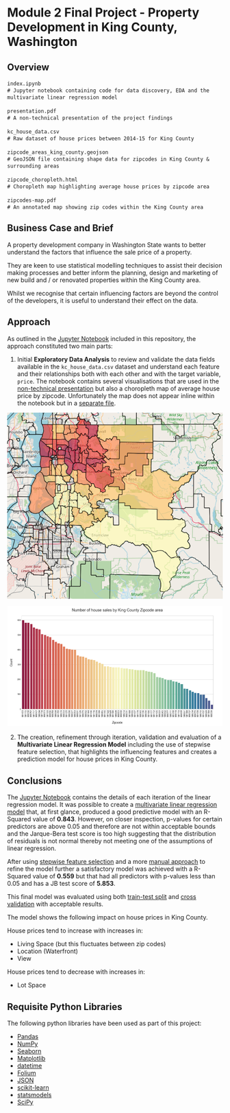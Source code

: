 # Module 2 Final Project - Property Development in King County, Washington


## Overview
```
index.ipynb             
# Jupyter notebook containing code for data discovery, EDA and the multivariate linear regression model

presentation.pdf        
# A non-technical presentation of the project findings

kc_house_data.csv       
# Raw dataset of house prices between 2014-15 for King County

zipcode_areas_king_county.geojson
# GeoJSON file containing shape data for zipcodes in King County & surrounding areas

zipcode_choropleth.html 
# Choropleth map highlighting average house prices by zipcode area

zipcodes-map.pdf
# An annotated map showing zip codes within the King County area

```

## Business Case and Brief

A property development company in Washington State wants to better understand the factors that influence the sale price of a property.

They are keen to use statistical modelling techniques to assist their decision making processes and better inform the planning, design and marketing of new build and / or renovated properties within the King County area.

Whilst we recognise that certain influencing factors are beyond the control of the developers, it is useful to understand their effect on the data.


## Approach

As outlined in the [Jupyter Notebook](index.ipynb) included in this repository, the approach constituted two main parts:

1. Initial **Exploratory Data Analysis** to review and validate the data fields available in the `kc_house_data.csv` dataset and understand each feature and their relationships both with each other and with the target variable, `price`.  The notebook contains several visualisations that are used in the [non-technical presentation](presentation.pdf) but also a choropleth map of average house price by zipcode.  Unfortunately the map does not appear inline within the notebook but in a [separate file](zipcode_choropleth.html).

![Average House Prices in King County 2014-15 by Zip Code](house-price-choropleth.png)

![Number of House Sales in King County 2014-15 by Zip Code](number-of-house-sales-by-zipcode.png)

2. The creation, refinement through iteration, validation and evaluation of a **Multivariate Linear Regression Model** including the use of stepwise feature selection, that highlights the influencing features and creates a prediction model for house prices in King County.


## Conclusions

The [Jupyter Notebook](index.ipynb#linear-regression) contains the details of each iteration of the linear regression model.  It was possible to create a [multivariate linear regression model](index.ipynb#model-v10) that, at first glance, produced a good predictive model with an R-Squared value of **0.843**.  However, on closer inspection, p-values for certain predictors are above 0.05 and therefore are not within acceptable bounds and the Jarque-Bera test score is too high suggesting that the distribution of residuals is not normal thereby not meeting one of the assumptions of linear regression.

After using [stepwise feature selection](index.ipynb#model-v11) and a more [manual approach](index.ipynb#model-v12) to refine the model further a satisfactory model was achieved with a R-Squared value of **0.559** but that had all predictors with p-values less than 0.05 and has a JB test score of **5.853**.

This final model was evaluated using both [train-test split](index.ipynb#model-evaluation-train-test-split) and [cross validation](index.ipynb#model-evaluation-cross-validation) with acceptable results.

The model shows the following impact on house prices in King County.

House prices tend to increase with increases in:
* Living Space (but this fluctuates between zip codes)
* Location (Waterfront)
* View

House prices tend to decrease with increases in:
* Lot Space



## Requisite Python Libraries

The following python libraries have been used as part of this project:

* [Pandas](https://pandas.pydata.org/)
* [NumPy](https://numpy.org/)
* [Seaborn](https://seaborn.pydata.org/)
* [Matplotlib](https://matplotlib.org/)
* [datetime](https://docs.python.org/3/library/datetime.html)
* [Folium](https://python-visualization.github.io/folium/)
* [JSON](https://docs.python.org/3/library/json.html)
* [scikit-learn](https://scikit-learn.org/)
* [statsmodels](https://www.statsmodels.org/stable/index.html)
* [SciPy](https://www.scipy.org/)